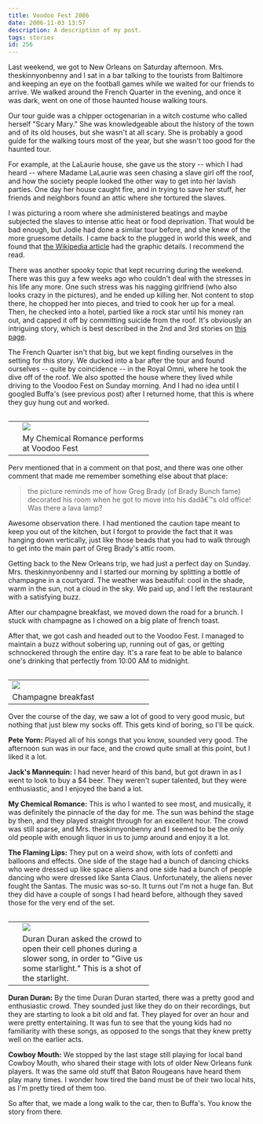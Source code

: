 ```yaml
---
title: Voodoo Fest 2006
date: 2006-11-03 13:57
description: A description of my post.
tags: stories
id: 256
---
```

Last weekend, we got to New Orleans on Saturday afternoon. Mrs. theskinnyonbenny and I sat in a bar talking to the tourists from Baltimore and keeping an eye on the football games while we waited for our friends to arrive.  We walked around the French Quarter in the evening, and once it was dark, went on one of those haunted house walking tours.

Our tour guide was a chipper octogenarian in a witch costume who called herself "Scary Mary."  She was knowledgeable about the history of the town and of its old houses, but she wasn't at all scary.  She is probably a good guide for the walking tours most of the year, but she wasn't too good for the haunted tour.

For example, at the LaLaurie house, she gave us the story -- which I had heard -- where Madame LaLaurie was seen chasing a slave girl off the roof, and how the society people looked the other way to get into her lavish parties.  One day her house caught fire, and in trying to save her stuff, her friends and neighbors found an attic where she tortured the slaves.

I was picturing a room where she administered beatings and maybe subjected the slaves to intense attic heat or food deprivation.  That would be bad enough, but Jodie had done a similar tour before, and she knew of the more gruesome details.  I came back to the plugged in world this week, and found that <a href="http://en.wikipedia.org/wiki/Delphine_LaLaurie" target="_blank">the Wikipedia article</a> had the graphic details.  I recommend the read.

There was another spooky topic that kept recurring during the weekend.  There was this guy a few weeks ago who couldn't deal with the stresses in his life any more.  One such stress was his nagging girlfriend (who also looks crazy in the pictures), and he ended up killing her.  Not content to stop there, he chopped her into pieces, and tried to cook her up for a meal.  Then, he checked into a hotel, partied like a rock star until his money ran out, and capped it off by committing suicide from the roof.  It's obviously an intriguing story, which is best described in the 2nd and 3rd stories on <a href="http://www.nola.com/newslogs/tpupdates/index.ssf?/mtlogs/nola_tpupdates/archives/2006_10_18.html" target="_blank">this page</a>.

The French Quarter isn't that big, but we kept finding ourselves in the setting for this story.  We ducked into a bar after the tour and found ourselves -- quite by coincidence -- in the Royal Omni, where he took the dive off of the roof.  We also spotted the house where they lived while driving to the Voodoo Fest on Sunday morning.  And I had no idea until I googled Buffa's (see previous post) after I returned home, that this is where they guy hung out and worked.

<table cellpadding="2" align="right"><tr><td width="5" rowspan="2"><spacer type="block" width="5" height="1"></td><td width="250" ><img src="/img/mychemical.jpg"></td></tr><tr><td class="caption" width="250">My Chemical Romance performs at Voodoo Fest</td></tr></table>

Perv mentioned that in a comment on that post, and there was one other comment that made me remember something else about that place:

<blockquote>the picture reminds me of how Greg Brady (of Brady Bunch fame) decorated his room when he got to move into his dadâ€™s old office! Was there a lava lamp? </blockquote>

Awesome observation there.  I had mentioned the caution tape meant to keep you out of the kitchen, but I forgot to provide the fact that it was hanging down vertically, just like those beads that you had to walk through to get into the main part of Greg Brady's attic room.

Getting back to the New Orleans trip, we had just a perfect day on Sunday.  Mrs. theskinnyonbenny and I started our morning by splitting a bottle of champagne in a courtyard.  The weather was beautiful:  cool in the shade, warm in the sun, not a cloud in the sky.  We paid up, and I left the restaurant with a satisfying buzz.

After our champagne breakfast, we moved down the road for a brunch.  I stuck with champagne as I chowed on a big plate of french toast.

After that, we got cash and headed out to the Voodoo Fest.  I managed to maintain a buzz without sobering up, running out of gas, or getting schnockered through the entire day.  It's a rare feat to be able to balance one's drinking that perfectly from 10:00 AM to midnight.

<table cellpadding="2" align="left"><tr><td width="250" ><img src="/img/champ_breakfast.jpg"></td><td width="5" rowspan="2"><spacer type="block" width="5" height="1"></td></tr><tr><td class="caption" width="250">Champagne breakfast</td></tr></table>

Over the course of the day, we saw a lot of good to very good music, but nothing that just blew my socks off.  This gets kind of boring, so I'll be quick.

<b>Pete Yorn:</b>  Played all of his songs that you know, sounded very good.  The afternoon sun was in our face, and the crowd quite small at this point, but I liked it a lot.

<b>Jack's Mannequin:</b>  I had never heard of this band, but got drawn in as I went to look to buy a $4 beer.  They weren't super talented, but they were enthusiastic, and I enjoyed the band a lot.

<b>My Chemical Romance:</b>  This is who I wanted to see most, and musically, it was definitely the pinnacle of the day for me.  The sun was behind the stage by then, and they played straight through for an excellent hour.  The crowd was still sparse, and Mrs. theskinnyonbenny and I seemed to be the only old people with enough liquor in us to jump around and enjoy it a lot.

<b>The Flaming Lips:</b>  They put on a weird show, with lots of confetti and balloons and effects.  One side of the stage had a bunch of dancing chicks who were dressed up like space aliens and one side had a bunch of people dancing who were dressed like Santa Claus.  Unfortunately, the aliens never fought the Santas.  The music was so-so.  It turns out I'm not a huge fan.  But they did have a couple of songs I had heard before, although they saved those for the very end of the set.

<table cellpadding="2" align="right"><tr><td width="5" rowspan="2"><spacer type="block" width="5" height="1"></td><td width="250" ><img src="/img/voodoo_lights.jpg"></td></tr><tr><td class="caption" width="250">Duran Duran asked the crowd to open their cell phones during a slower song, in order to "Give us some starlight."  This is a shot of the starlight.</td></tr></table>

<b>Duran Duran:</b>  By the time Duran Duran started, there was a pretty good and enthusiastic crowd.  They sounded just like they do on their recordings, but they are starting to look a bit old and fat.  They played for over an hour and were pretty entertaining.  It was fun to see that the young kids had no familiarity with these songs, as opposed to the songs that they knew pretty well on the earlier acts.

<b>Cowboy Mouth:</b>  We stopped by the last stage still playing for local band Cowboy Mouth, who shared their stage with lots of older New Orleans funk players.  It was the same old stuff that Baton Rougeans have heard them play many times.  I wonder how tired the band must be of their two local hits, as I'm pretty tired of them too.

So after that, we made a long walk to the car, then to Buffa's.  You know the story from there.